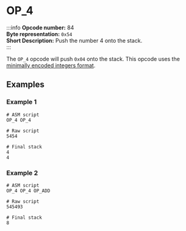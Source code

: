 # OP_4
:::info
**Opcode number:** 84  
**Byte representation:** `0x54`  
**Short Description:** Push the number 4 onto the stack.  
:::

The `OP_4` opcode will push `0x04` onto the stack. This opcode uses the [minimally encoded integers format](../overview/numbers.md#minimally-encoded-integers).

## Examples
### Example 1
```shell
# ASM script
OP_4 OP_4

# Raw script
5454

# Final stack
4
4
```

### Example 2
```shell
# ASM script
OP_4 OP_4 OP_ADD

# Raw script
545493

# Final stack
8
```
